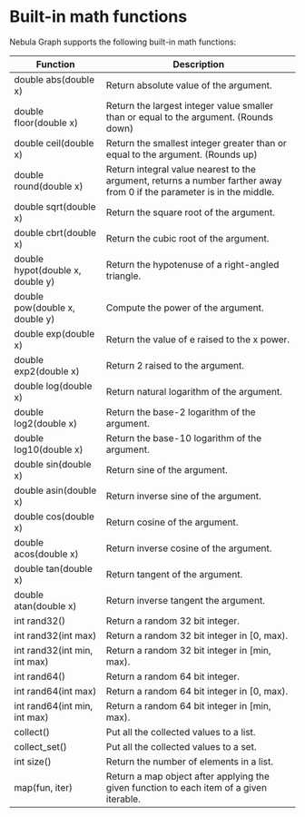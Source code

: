 # Built-in math functions

Nebula Graph supports the following built-in math functions:

Function| Description |
----  |  ----|
double abs(double x) | Return absolute value of the argument. |
double floor(double x) | Return the largest integer value smaller than or equal to the argument. (Rounds down)|
double ceil(double x) | Return the smallest integer greater than or equal to the argument. (Rounds up) |
double round(double x) | Return integral value nearest to the argument, returns a number farther away from 0 if the parameter is in the middle.|
double sqrt(double x) | Return the square root of the argument. |
double cbrt(double x) | Return the cubic root of the argument. |
double hypot(double x, double y) | Return the hypotenuse of a right-angled triangle. |
double pow(double x, double y) | Compute the power of the argument. |
double exp(double x) | Return the value of e raised to the x power. |
double exp2(double x) | Return 2 raised to the argument. |
double log(double x) | Return natural logarithm of the argument. |
double log2(double x) | Return the base-2 logarithm of the argument. |
double log10(double x) | Return the base-10 logarithm of the argument. |
double sin(double x) | Return sine of the argument. |
double asin(double x) | Return inverse sine of the argument.|
double cos(double x) | Return cosine of the argument. |
double acos(double x) | Return inverse cosine of the argument. |
double tan(double x) | Return tangent of the argument. |
double atan(double x) | Return inverse tangent the argument. |
int rand32() | Return a random 32 bit integer. |
int rand32(int max) | Return a random 32 bit integer in [0, max).  |
int rand32(int min, int max) | Return a random 32 bit integer in [min, max).|
int rand64() | Return a random 64 bit integer. |
int rand64(int max) | Return a random 64 bit integer in [0, max). |
int rand64(int min, int max) | Return a random 64 bit integer in [min, max).|
collect() | Put all the collected values to a list.
collect_set() | Put all the collected values to a set.
int size() | Return the number of elements in a list.
map(fun, iter) | Return a map object after applying the given function to each item of a given iterable.
